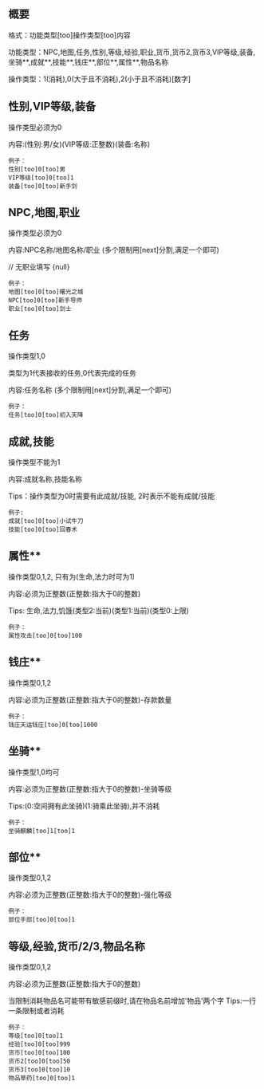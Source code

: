 ## 概要
<Badge text="2021.02.05"/>

格式：功能类型[too]操作类型[too]内容

功能类型：NPC,地图,任务,性别,等级,经验,职业,货币,货币2,货币3,VIP等级,装备,坐骑**,成就**,技能**,钱庄**,部位**,属性**,物品名称

操作类型：1(消耗),0(大于且不消耗),2(小于且不消耗)[数字]

## 性别,VIP等级,装备

操作类型必须为0

内容:(性别:男/女)(VIP等级:正整数)(装备:名称)

    例子：
    性别[too]0[too]男
    VIP等级[too]0[too]1
    装备[too]0[too]新手剑
    
## NPC,地图,职业

操作类型必须为0

内容:NPC名称/地图名称/职业 (多个限制用[next]分割,满足一个即可)

// 无职业填写 {null}

    例子：
    地图[too]0[too]曙光之城
    NPC[too]0[too]新手导师
    职业[too]0[too]剑士
    
## 任务

操作类型1,0

类型为1代表接收的任务,0代表完成的任务

内容:任务名称 (多个限制用[next]分割,满足一个即可)

    例子：
    任务[too]0[too]初入天降

## 成就,技能

操作类型不能为1

内容:成就名称,技能名称

Tips：操作类型为0时需要有此成就/技能, 2时表示不能有成就/技能

    例子: 
    成就[too]0[too]小试牛刀
    技能[too]0[too]回春术

## 属性**

操作类型0,1,2, 只有为(生命,法力时可为1)

内容:必须为正整数(正整数:指大于0的整数)

Tips: 生命,法力,饥饿(类型2:当前)(类型1:当前)(类型0:上限)

    例子：
    属性攻击[too]0[too]100

## 钱庄**

操作类型0,1,2

内容:必须为正整数(正整数:指大于0的整数)-存款数量

    例子：
    钱庄天运钱庄[too]0[too]1000
    
## 坐骑**

操作类型1,0均可

内容:必须为正整数(正整数:指大于0的整数)-坐骑等级

Tips:(0:空间拥有此坐骑)(1:骑乘此坐骑),并不消耗

    例子：
    坐骑麒麟[too]1[too]1
 
## 部位**

操作类型0,1,2

内容:必须为正整数(正整数:指大于0的整数)-强化等级

    例子：
    部位手部[too]0[too]1
 
## 等级,经验,货币/2/3,物品名称

操作类型0,1,2

内容:必须为正整数(正整数:指大于0的整数)

当限制消耗物品名可能带有敏感前缀时,请在物品名前增加'物品'两个字
Tips:一行一条限制或者消耗

    例子：
    等级[too]0[too]1
    经验[too]0[too]999
    货币[too]0[too]100
    货币2[too]0[too]50
    货币3[too]0[too]10
    物品草药[too]0[too]1
 